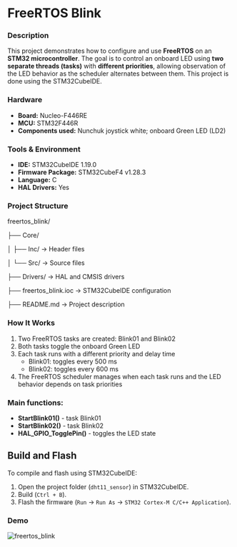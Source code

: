 # FreeRTOS Blink


### Description
This project demonstrates how to configure and use **FreeRTOS** on an **STM32 microcontroller**.
The goal is to control an onboard LED using **two separate threads (tasks)** with **different priorities**, allowing observation of the LED behavior as the scheduler alternates between them.
This project is done using the STM32CubeIDE.

### Hardware
- **Board:** Nucleo-F446RE
- **MCU:** STM32F446R
- **Components used:** Nunchuk joystick white; onboard Green LED (LD2)

### Tools & Environment
- **IDE:** STM32CubeIDE 1.19.0
- **Firmware Package:** STM32CubeF4 v1.28.3 
- **Language:** C
- **HAL Drivers:** Yes

### Project Structure
freertos_blink/

├── Core/

│ ├── Inc/ → Header files

│ └── Src/ → Source files 

├── Drivers/ → HAL and CMSIS drivers 

├── freertos_blink.ioc → STM32CubeIDE configuration 

├── README.md → Project description 


### How It Works
1. Two FreeRTOS tasks are created: Blink01 and Blink02
2. Both tasks toggle the onboard Green LED
3. Each task runs with a different priority and delay time
   * Blink01: toggles every 500 ms
   * Blink02: toggles every 600 ms
4. The FreeRTOS scheduler manages when each task runs and the LED behavior depends on task priorities
  
  
### Main functions:
- **StartBlink01()** - task Blink01
- **StartBlink02()** - task Blink02
- **HAL_GPIO_TogglePin()** - toggles the LED state
  
## Build and Flash

To compile and flash using STM32CubeIDE:
1. Open the project folder (`dht11_sensor`) in STM32CubeIDE.
2. Build (`Ctrl + B`).
3. Flash the firmware (`Run` → `Run As` → `STM32 Cortex-M C/C++ Application`).

### Demo
![freertos_blink](images/freertos_blink.gif)

